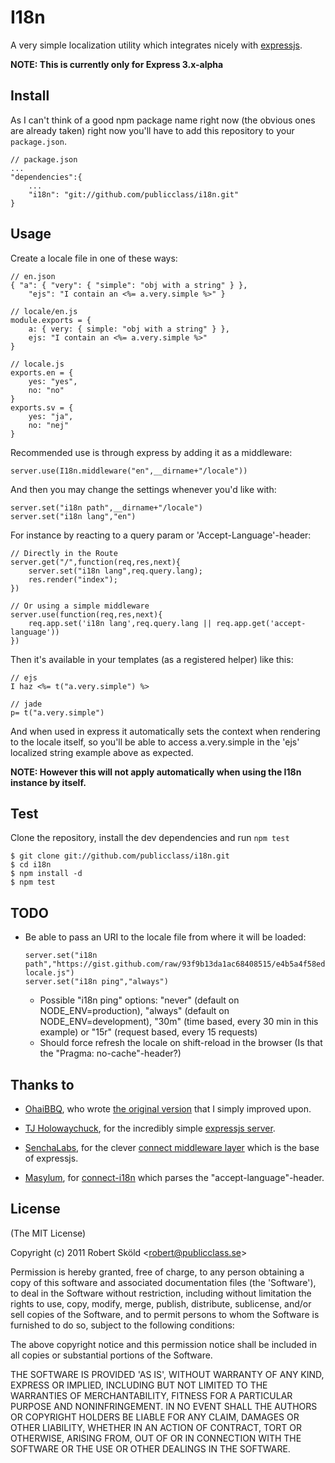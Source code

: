 # I18n 

A very simple localization utility which integrates nicely with [expressjs](http://expressjs.com).

**NOTE: This is currently only for Express 3.x-alpha**

## Install
	
As I can't think of a good npm package name right now (the obvious ones are already taken) right now you'll have to add this repository to your `package.json`.


	// package.json
	...
	"dependencies":{
		...
		"i18n": "git://github.com/publicclass/i18n.git"
	}


## Usage

Create a locale file in one of these ways:

	// en.json
	{ "a": { "very": { "simple": "obj with a string" } },
		"ejs": "I contain an <%= a.very.simple %>" }

	// locale/en.js
	module.exports = {
		a: { very: { simple: "obj with a string" } },
		ejs: "I contain an <%= a.very.simple %>"
	}

	// locale.js
	exports.en = {
		yes: "yes",
		no: "no"
	}
	exports.sv = {
		yes: "ja",
		no: "nej"
	}


Recommended use is through express by adding it as a middleware:

	server.use(I18n.middleware("en",__dirname+"/locale"))


And then you may change the settings whenever you'd like with:

	server.set("i18n path",__dirname+"/locale")
	server.set("i18n lang","en")

For instance by reacting to a query param or 'Accept-Language'-header:

	// Directly in the Route
	server.get("/",function(req,res,next){
		server.set("i18n lang",req.query.lang);
		res.render("index");
	})

	// Or using a simple middleware
	server.use(function(req,res,next){
		req.app.set('i18n lang',req.query.lang || req.app.get('accept-language'))
	})


Then it's available in your templates (as a registered helper) like this:

	// ejs
	I haz <%= t("a.very.simple") %>

	// jade
	p= t("a.very.simple")
	
	
And when used in express it automatically sets the context when rendering to the locale itself, so you'll be able to access a.very.simple in the 'ejs' localized string example above as expected. 

**NOTE: However this will not apply automatically when using the I18n instance by itself.**


## Test

Clone the repository, install the dev dependencies and run `npm test`

	$ git clone git://github.com/publicclass/i18n.git
	$ cd i18n
	$ npm install -d
	$ npm test


## TODO

*	Be able to pass an URI to the locale file from where it will be loaded:

		server.set("i18n path","https://gist.github.com/raw/93f9b13da1ac68408515/e4b5a4f58edd0fb284d2e1d33a72a9a8b3d664a7/hosted-locale.js")
		server.set("i18n ping","always")
	
	*	Possible "i18n ping" options: "never" (default on NODE\_ENV=production), "always" (default on NODE_ENV=development), "30m" (time based, every 30 min in this example) or "15r" (request based, every 15 requests)
	*	Should force refresh the locale on shift-reload in the browser (Is that the "Pragma: no-cache"-header?)


## Thanks to

* [OhaiBBQ](https://github.com/OhaiBBQ), who wrote [the original version](https://github.com/OhaiBBQ/node-i18n) that I simply improved upon.

* [TJ Holowaychuck](https://github.com/visionmedia), for the incredibly simple [expressjs server](http://expressjs.com/).

* [SenchaLabs](https://github.com/senchalabs), for the clever [connect middleware layer](https://github.com/senchalabs/connect) which is the base of expressjs.

* [Masylum](https://github.com/masylum), for [connect-i18n](https://github.com/masylum/connect-i18n) which parses the "accept-language"-header.


## License 

(The MIT License)

Copyright (c) 2011 Robert Sk&ouml;ld &lt;robert@publicclass.se&gt;

Permission is hereby granted, free of charge, to any person obtaining
a copy of this software and associated documentation files (the
'Software'), to deal in the Software without restriction, including
without limitation the rights to use, copy, modify, merge, publish,
distribute, sublicense, and/or sell copies of the Software, and to
permit persons to whom the Software is furnished to do so, subject to
the following conditions:

The above copyright notice and this permission notice shall be
included in all copies or substantial portions of the Software.

THE SOFTWARE IS PROVIDED 'AS IS', WITHOUT WARRANTY OF ANY KIND,
EXPRESS OR IMPLIED, INCLUDING BUT NOT LIMITED TO THE WARRANTIES OF
MERCHANTABILITY, FITNESS FOR A PARTICULAR PURPOSE AND NONINFRINGEMENT.
IN NO EVENT SHALL THE AUTHORS OR COPYRIGHT HOLDERS BE LIABLE FOR ANY
CLAIM, DAMAGES OR OTHER LIABILITY, WHETHER IN AN ACTION OF CONTRACT,
TORT OR OTHERWISE, ARISING FROM, OUT OF OR IN CONNECTION WITH THE
SOFTWARE OR THE USE OR OTHER DEALINGS IN THE SOFTWARE.